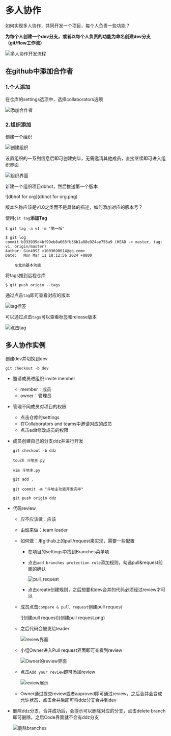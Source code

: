 # 多人协作

如何实现多人协作，共同开发一个项目，每个人负责一些功能？

**为每个人创建一个dev分支，或者以每个人负责的功能为命名创建dev分支（git/flow工作流）**

![多人协作开发流程](多人协作开发流程.png)

## 在github中添加合作者

### 1.个人添加

在仓库的settings选项中，选择collaborators选项

![添加合作者](添加合作者.png)

### 2.组织添加

创建一个组织

![创建组织](创建组织.png)

设置组织的一系列信息后即可创建完毕，无需邀请其他成员，直接继续即可进入组织界面

![组织界面](组织界面.png)

新建一个组织项目dbhot，然后推送第一个版本

![dbhot for org](dbhot for org.png)

版本名称应该是v1.0之类而不是具体的描述，如何添加对应的版本号？

使用`git tag`**添加Tag**

```
$ git tag -a v1 -m "第一版"

$ git log
commit b933935d4bf99eb8a665fb36b1a88e924ae756a9 (HEAD -> master, tag: v1, origin/master)
Author: Gin49SZ <1003690614@qq.com>
Date:   Mon Mar 11 18:12:56 2024 +0800

    东北热基本功能

```

将tags推到远程仓库

```
$ git push origin --tags 
```

通过点击`tag`即可查看对应的版本

![tag标签](tag标签.png)

可以通过点击`tags`可以查看标签和release版本

![点击tag](点击tag.png)

## 多人协作实例

创建dev并切换到dev

```
git checkout -b dev
```

* 邀请成员进组织 invite member 
  * member：成员
  * owner：管理员
* 管理不同成员对项目的权限
  * 点击仓库的settings
  * 在Collaborators and teams中邀请对应的成员
  * 点击edit修改成员的权限

* 成员创建自己的分支ddz并进行开发

  ```
  git checkout -b ddz
  
  touch 斗地主.py
  
  vim 斗地主.py
  
  git add .
  
  git commit -m "斗地主功能开发完毕"
  
  git push origin ddz
  ```

* 代码review

  * 应不应该做：应该

  * 由谁来做：team leader

  * 如何做：用github上的pull/request来实现，需要一些配置

    * 在项目的settings中找到Branches菜单项

    * 点击`add branches protection rule`添加规则，勾选pull&request前面的确认

      ![pull_request](pull_request.png)

    * 点击create创建规则，之后想要和dev合并的代码必须经过review才可以

  * 成员点击`compare & pull request`创建pull request

    ![创建pull request](创建pull request.png)

  * 之后代码会被发给leader

    ![review界面](review界面.png)

  * 小组Owner进入Pull request界面即可查看到review

    ![Owner的review界面](Owner的review界面.png)

  * 点击`Add your review`即可添加review
  
    ![review展示](C:\Users\Gin49SZ\Desktop\Study\libraryMIS\DevelopmentNote\study_git\review展示内容.png)
  
  
  * Owner通过提交review或者approved即可通过review，之后合并会变成允许状态，点击合并后即可将ddz分支合并到dev
  
* 删除ddz分支，合并成功后，会提示可以删除对应的分支，点击delete branch即可删除，之后Code界面就不会有ddz分支

  ![删除branches](C:\Users\Gin49SZ\Desktop\Study\libraryMIS\DevelopmentNote\study_git\删除branch.png)
